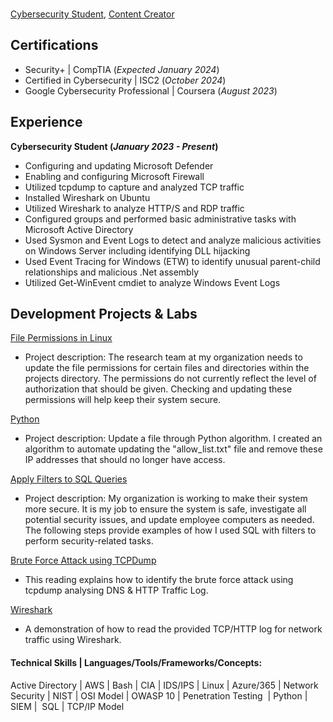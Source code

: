 
<br/><a href="https://www.linkedin.com/in/adnan-ali-yussuf-59151028b/">Cybersecurity Student</a>, <a href="https://github.com/CAdnany">Content Creator</a>

## Certifications
- Security+ | CompTIA (_Expected January 2024_)
- Certified in Cybersecurity | ISC2 (_October 2024_)
- Google Cybersecurity Professional | Coursera (_August 2023_)

## Experience
**Cybersecurity Student (_January 2023 - Present_)**

- Configuring and updating Microsoft Defender
- Enabling and configuring Microsoft Firewall
- Utilized tcpdump to capture and analyzed TCP traffic
- Installed Wireshark on Ubuntu
- Utilized Wireshark to analyze HTTP/S and RDP traffic
- Configured groups and performed basic administrative tasks with Microsoft Active Directory
- Used Sysmon and Event Logs to detect and analyze malicious activities on Windows Server including identifying DLL hijacking
- Used Event Tracing for Windows (ETW) to identify unusual parent-child relationships and malicious .Net assembly
- Utilized Get-WinEvent cmdiet to analyze Windows Event Logs

## Development Projects & Labs

[File Permissions in Linux](https://tinyurl.com/bdfna5t7)
- Project description: The research team at my organization needs to update the file permissions for certain files and directories within the projects directory. The permissions do not currently reflect the level of authorization that should be given. Checking and updating these permissions will help keep their system secure.

[Python](https://tinyurl.com/3e2au934)
- Project description: Update a file through Python algorithm. I created an algorithm to automate updating the "allow_list.txt" file and remove these IP addresses that should no longer have access.

[Apply Filters to SQL Queries](https://tinyurl.com/29pyax4j)
- Project description: My organization is working to make their system more secure. It is my job to ensure the system is safe, investigate all potential security issues, and update employee computers as needed. The following steps provide examples of how I used SQL with filters to perform security-related tasks.

[Brute Force Attack using TCPDump](https://tinyurl.com/jb9a3nmz)
- This reading explains how to identify the brute force attack using tcpdump analysing DNS & HTTP Traffic Log.

[Wireshark](https://tinyurl.com/237ym7df)
- A demonstration of how to read the provided TCP/HTTP log for network traffic using Wireshark. 

#### Technical Skills | Languages/Tools/Frameworks/Concepts: 
Active Directory | AWS | Bash | CIA | IDS/IPS | Linux | Azure/365 | Network Security | NIST | OSI Model | OWASP 10 | Penetration Testing  | Python | SIEM |  SQL | TCP/IP Model 
